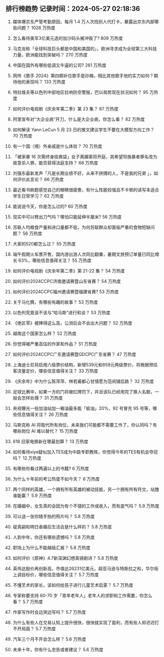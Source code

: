 
## 排行榜趋势 记录时间：2024-05-27 02:18:36
  
  1. 媒体爆京东严管考勤原因，每月 1.4 万人次找别人代打卡，暴露出京东内部哪些问题？ 1028 万热度
    
  2. 怎么看待美军3亿美元造的加沙码头被冲毁了? 809 万热度
    
  3. 马克龙称「全球科技巨头都是中国和美国的」，欧洲寻求成为全球第三大科技力量，欧洲能找到突破吗？ 270 万热度
    
  4. 中国在国外有哪些低调又牛逼的公司? 261 万热度
    
  5. 网传《歌手 2024》第四期补位歌手是孙楠，相比其他歌手他的实力如何？期待他的表现吗？ 133 万热度
    
  6. 特拉维夫等以色列中部地区拉响防空警报，巴以局势现在状况如何？ 95 万热度
    
  7. 如何评价电视剧《庆余年第二季》第 23 集？ 87 万热度
    
  8. 阿里宣布对“大企业病”开刀，什么是大企业病，你怎么看？ 82 万热度
    
  9. 如何解读 Yann LeCun 5 月 23 日的推文建议学生不要在大模型方向工作？ 70 万热度
    
  10. 有一个国（境）外亲戚是什么体验？ 70 万热度
    
  11. 「被家暴 16 次需终身挂粪袋」女子离婚案将开庭，其希望将施暴者罪名改为故意杀人罪，能否获得法庭支持？ 68 万热度
    
  12. 刘强东最新发声「凡是长期业绩不好，从来不拼搏的人，不是我的兄弟 」，如何评价此言论？ 66 万热度
    
  13. 最近看书刷题感觉自己的眼睛很疲惫，有什么性能较强且不卡顿的读写本适合学生日常学习？ 62 万热度
    
  14. 能说说今天，你是怎么过的? 60 万热度
    
  15. 现实中可以劈出刀气吗？哪怕只能延伸半厘米? 56 万热度
    
  16. 苏联人均粮食产量和进口量都不低，为何苏联群众却面临严重的食物短缺问题？ 56 万热度
    
  17. 大家的520都怎么过？ 55 万热度
    
  18. 端午假期火车票开售，国内游出游人次同比翻番，暑期文旅预订单量已同比增长 63%，哪些信息值得关注？ 55 万热度
    
  19. 如何评价电视剧《庆余年第二季》第 21-22 集？ 54 万热度
    
  20. 如何评价2024CCPC济南邀请赛暨山东省赛？ 54 万热度
    
  21. 如何评价2024CCPC福州邀请赛暨福建省赛? 53 万热度
    
  22. 关于马化腾，有哪些有趣的故事？ 53 万热度
    
  23. 以色列究竟该不该与“哈马斯”进行和谈？ 53 万热度
    
  24. 《绝区零》被捧得这么高，公测后会不会出大问题？ 52 万热度
    
  25. 越南这个国家怎么样？ 52 万热度
    
  26. 你觉得被严重高估的作家和作品？ 51 万热度
    
  27. 如何评价2024CCPC广东邀请赛暨GDCPC广东省赛？ 47 万热度
    
  28. 上海迪士尼将启用六级票价结构，新增539元和659元两级票价，将根据预估客流量定价，哪些信息值得关注？ 33 万热度
    
  29. 《庆余年》中为什么陈萍萍、林若甫都心甘情愿为范闲铺后路？ 32 万热度
    
  30. 足球比赛中，如果一方的门将被红牌罚下，并且该队已经用完了换人名额，一般会怎样处理？ 31 万热度
    
  31. 央视曝光一些加油站加一箱油最多能「偷油」20%，92 号冒充 95 号等，哪些信息值得关注？ 26 万热度
    
  32. 马斯克称 AI 将取代所有岗位，未来我们可能都不需要工作了，你认同吗？有哪些岗位 AI 难以替代？ 15 万热度
    
  33. 618 旧家电换新在哪最划算？ 13 万热度
    
  34. 如何看待xiye疑似加入TES成为中路专职教练，你觉得今年的TES有机会夺冠吗？ 12 万热度
    
  35. 有哪些你看过两遍以上的书籍? 6 万热度
    
  36. 为什么十年前的考公热度不如今天？ 6 万热度
    
  37. 两个同样的英雄，一个拥有所有英雄的被动技能，另一个拥有所有符文，站撸谁能赢？ 5.9 万热度
    
  38. 在婚姻中，女生真的会因为有个不错的工作或收入，而有底气吗？ 5.9 万热度
    
  39. 可以送一张你随手拍的照片吗？ 5.8 万热度
    
  40. 碇真嗣和明日香婚后生活会是什么样的？ 5.8 万热度
    
  41. 人到中年，你还有哪些遗憾吗？ 5.8 万热度
    
  42. 职场上为什么不能越级汇报？ 5.8 万热度
    
  43. 如何评价《原神》4.7新深渊幻想真镜剧诗？ 5.8 万热度
    
  44. 英伟达股价再创新高，市值达26231亿美元，超亚马逊与特斯拉之和，华尔街上调目标价，哪些信息值得关注？ 5.7 万热度
    
  45. 不懂艺术的家长，该如何给孩子进行儿童艺术启蒙？ 5.7 万热度
    
  46. 专家称要支持 60-70 岁「青年老年人」老年人的求职和工作需要，你怎么看？ 5.7 万热度
    
  47. 作家写作时会边哭边写吗？ 5.7 万热度
    
  48. 为什么有些人在交易认知上提升很快，很快就实现了盈利，而有些人却迟迟打不开局面？ 5.7 万热度
    
  49. 汽车三个月不开会怎么样？ 5.6 万热度
    
  50. 未来十年，你有什么忠告或者建议？ 5.6 万热度
    